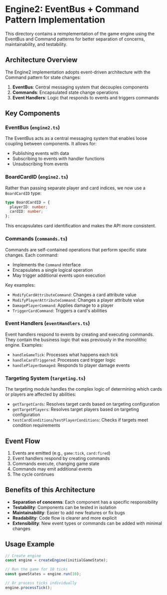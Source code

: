 # Engine2: EventBus + Command Pattern Implementation

This directory contains a reimplementation of the game engine using the EventBus and Command patterns for better separation of concerns, maintainability, and testability.

## Architecture Overview

The Engine2 implementation adopts event-driven architecture with the Command pattern for state changes:

1. **EventBus**: Central messaging system that decouples components
2. **Commands**: Encapsulated state change operations
3. **Event Handlers**: Logic that responds to events and triggers commands

## Key Components

### EventBus (`engine2.ts`)

The EventBus acts as a central messaging system that enables loose coupling between components. It allows for:

- Publishing events with data
- Subscribing to events with handler functions
- Unsubscribing from events

### BoardCardID (`engine2.ts`)

Rather than passing separate player and card indices, we now use a `BoardCardID` type:

```typescript
type BoardCardID = {
  playerID: number;
  cardID: number;
};
```

This encapsulates card identification and makes the API more consistent.

### Commands (`commands.ts`)

Commands are self-contained operations that perform specific state changes. Each command:

- Implements the `Command` interface
- Encapsulates a single logical operation
- May trigger additional events upon execution

Key examples:
- `ModifyCardAttributeCommand`: Changes a card attribute value
- `ModifyPlayerAttributeCommand`: Changes a player attribute value
- `DamagePlayerCommand`: Applies damage to a player
- `TriggerCardCommand`: Triggers a card's abilities

### Event Handlers (`eventHandlers.ts`)

Event handlers respond to events by creating and executing commands. They contain the business logic that was previously in the monolithic engine. Examples:

- `handleGameTick`: Processes what happens each tick
- `handleCardTriggered`: Processes card trigger logic
- `handlePlayerDamaged`: Responds to player damage events

### Targeting System (`targeting.ts`)

The targeting module handles the complex logic of determining which cards or players are affected by abilities:

- `getTargetCards`: Resolves target cards based on targeting configuration
- `getTargetPlayers`: Resolves target players based on targeting configuration
- `testCardConditions`/`testPlayerConditions`: Checks if targets meet condition requirements

## Event Flow

1. Events are emitted (e.g., `game:tick`, `card:fired`)
2. Event handlers respond by creating commands
3. Commands execute, changing game state
4. Commands may emit additional events
5. The cycle continues

## Benefits of this Architecture

- **Separation of concerns**: Each component has a specific responsibility
- **Testability**: Components can be tested in isolation
- **Maintainability**: Easier to add new features or fix bugs
- **Readability**: Code flow is clearer and more explicit
- **Extensibility**: New event types or commands can be added with minimal changes

## Usage Example

```typescript
// Create engine
const engine = createEngine(initialGameState);

// Run the game for 10 ticks
const gameStates = engine.run(10);

// Or process ticks individually
engine.processTick();
``` 